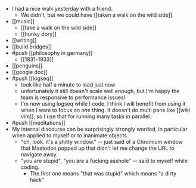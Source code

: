 - I had a nice walk yesterday with a friend.
	- We didn't, but we could have [[taken a walk on the wild side]].
- [[music]]
	- [[take a walk on the wild side]]
	- [[hunky dory]]
- [[writing]]
- [[build bridges]]
- #push [[philosophy in germany]]
	- [[1831-1933]]
- [[penguins]]
- [[google doc]]
- #push [[logseq]]
	- took like half a minute to load just now
	- unfortunately it still doesn't scale well enough, but I'm happy the team is responsive to performance issues!
	- I'm now using logseq while I code. I think I will benefit from using it when I want to focus on *one* thing. It doesn't do multi pane like [[wiki vim]], so I use that for running many tasks in parallel.
- #push [[meditations]]
- My internal discourse can be surprisingly strongly worded, in particular when applied to myself or to inanimate objects.
	- "oh, look. it's a shitty window." -- just said of a Chromium window that Mastodon popped up that didn't let me change the URL to navigate away.
	- "you are stupid", "you are a fucking asshole" -- said to myself while coding.
		- The first one means "that was stupid" which means "a dirty hack"